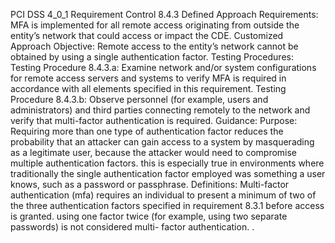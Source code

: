 PCI DSS 4_0_1 Requirement Control 8.4.3 Defined Approach Requirements: MFA is implemented for all remote access originating from outside the entity’s network that could access or impact the CDE. Customized Approach Objective: Remote access to the entity’s network cannot be obtained by using a single authentication factor. Testing Procedures: Testing Procedure 8.4.3.a: Examine network and/or system configurations for remote access servers and systems to verify MFA is required in accordance with all elements specified in this requirement. Testing Procedure 8.4.3.b: Observe personnel (for example, users and administrators) and third parties connecting remotely to the network and verify that multi-factor authentication is required. Guidance: Purpose: Requiring more than one type of authentication factor reduces the probability that an attacker can gain access to a system by masquerading as a legitimate user, because the attacker would need to compromise multiple authentication factors. this is especially true in environments where traditionally the single authentication factor employed was something a user knows, such as a password or passphrase. Definitions: Multi-factor authentication (mfa) requires an individual to present a minimum of two of the three authentication factors specified in requirement 8.3.1 before access is granted. using one factor twice (for example, using two separate passwords) is not considered multi- factor authentication. .